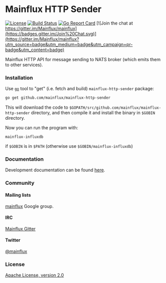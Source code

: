 # Mainflux HTTP Sender

[![License](https://img.shields.io/badge/license-Apache%20v2.0-blue.svg)](LICENSE)
[![Build Status](https://travis-ci.org/mainflux/mainflux-cli.svg?branch=master)](https://travis-ci.org/mainflux/mainflux-cli)
[![Go Report Card](https://goreportcard.com/badge/github.com/Mainflux/mainflux-cli)](https://goreportcard.com/report/github.com/Mainflux/mainflux-cli)
[![Join the chat at https://gitter.im/Mainflux/mainflux](https://badges.gitter.im/Join%20Chat.svg)](https://gitter.im/Mainflux/mainflux?utm_source=badge&utm_medium=badge&utm_campaign=pr-badge&utm_content=badge)

Mainflux HTTP API for message sending to NATS broker (which emits them to other services).

### Installation
Use [`go`](https://golang.org/cmd/go/) tool to "get" (i.e. fetch and build) `mainflux-http-sender` package:
```bash
go get github.com/mainflux/mainflux-http-sender
```

This will download the code to `$GOPATH/src/github.com/mainflux/mainflux-http-sender` directory,
and then compile it and install the binary in `$GOBIN` directory.

Now you can run the program with:
```
mainflux-influxdb
```
if `$GOBIN` is in `$PATH` (otherwise use `$GOBIN/mainflux-influxdb`)

### Documentation
Development documentation can be found [here](http://mainflux.io/).

### Community
#### Mailing lists
[mainflux](https://groups.google.com/forum/#!forum/mainflux) Google group.

#### IRC
[Mainflux Gitter](https://gitter.im/Mainflux/mainflux?utm_source=badge&utm_medium=badge&utm_campaign=pr-badge&utm_content=badge)

#### Twitter
[@mainflux](https://twitter.com/mainflux)

### License
[Apache License, version 2.0](LICENSE)
